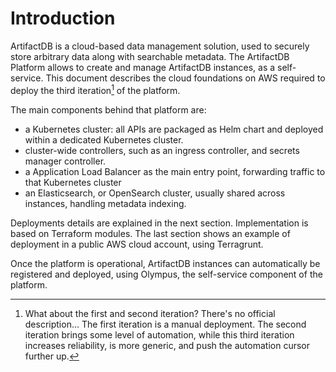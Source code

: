 # Introduction

ArtifactDB is a cloud-based data management solution, used to securely store arbitrary data along with searchable
metadata. The ArtifactDB Platform allows to create and manage ArtifactDB instances, as a self-service. This document
describes the cloud foundations on AWS required to deploy the third iteration[^1] of the platform.

The main components behind that platform are:

- a Kubernetes cluster: all APIs are packaged as Helm chart and deployed within a dedicated Kubernetes cluster.
- cluster-wide controllers, such as an ingress controller, and secrets manager controller.
- a Application Load Balancer as the main entry point, forwarding traffic to that Kubernetes cluster
- an Elasticsearch, or OpenSearch cluster, usually shared across instances, handling metadata indexing.

Deployments details are explained in the next section. Implementation is based on Terraform modules. The last section
shows an example of deployment in a public AWS cloud account, using Terragrunt.

Once the platform is operational, ArtifactDB instances can automatically be registered and deployed, using Olympus, the
self-service component of the platform.


[^1]: What about the first and second iteration? There's no official description... The first iteration is a manual
  deployment. The second iteration brings some level of automation, while this third iteration increases reliability,
  is more generic, and push the automation cursor further up.
